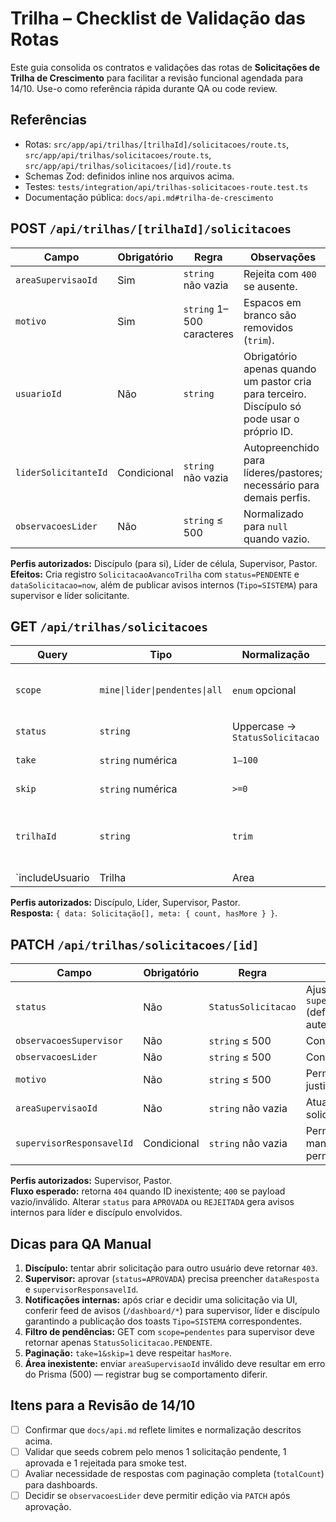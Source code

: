 # Trilha – Checklist de Validação das Rotas

Este guia consolida os contratos e validações das rotas de **Solicitações de Trilha de Crescimento** para facilitar a revisão funcional agendada para 14/10. Use-o como referência rápida durante QA ou code review.

## Referências
- Rotas: `src/app/api/trilhas/[trilhaId]/solicitacoes/route.ts`, `src/app/api/trilhas/solicitacoes/route.ts`, `src/app/api/trilhas/solicitacoes/[id]/route.ts`
- Schemas Zod: definidos inline nos arquivos acima.
- Testes: `tests/integration/api/trilhas-solicitacoes-route.test.ts`
- Documentação pública: `docs/api.md#trilha-de-crescimento`

## POST `/api/trilhas/[trilhaId]/solicitacoes`
| Campo | Obrigatório | Regra | Observações |
| --- | --- | --- | --- |
| `areaSupervisaoId` | Sim | `string` não vazia | Rejeita com `400` se ausente. |
| `motivo` | Sim | `string` 1–500 caracteres | Espacos em branco são removidos (`trim`). |
| `usuarioId` | Não | `string` | Obrigatório apenas quando um pastor cria para terceiro. Discípulo só pode usar o próprio ID. |
| `liderSolicitanteId` | Condicional | `string` não vazia | Autopreenchido para líderes/pastores; necessário para demais perfis. |
| `observacoesLider` | Não | `string` ≤ 500 | Normalizado para `null` quando vazio. |

**Perfis autorizados:** Discípulo (para si), Líder de célula, Supervisor, Pastor.  
**Efeitos:** Cria registro `SolicitacaoAvancoTrilha` com `status=PENDENTE` e `dataSolicitacao=now`, além de publicar avisos internos (`Tipo=SISTEMA`) para supervisor e líder solicitante.

## GET `/api/trilhas/solicitacoes`
| Query | Tipo | Normalização | Observações |
| --- | --- | --- | --- |
| `scope` | `mine\|lider\|pendentes\|all` | `enum` opcional | Ajusta filtros por perfil (discípulo → `usuarioId`, líder → `liderSolicitanteId`). |
| `status` | `string` | Uppercase → `StatusSolicitacao` | Falha com `400` se valor desconhecido. |
| `take` | `string` numérica | `1–100` | Define paginação manual (`hasMore`). |
| `skip` | `string` numérica | `>=0` | Deslocamento dos resultados. |
| `trilhaId` | `string` | `trim` | Limita o resultado a uma única trilha (usado pelo histórico do dashboard). |
| `includeUsuario|Trilha|Area|Lider|Supervisor` | `boolean` (`"true"/"false"`) | `true` por padrão para `usuario`, `trilha`, `lider`. |  

**Perfis autorizados:** Discípulo, Líder, Supervisor, Pastor.  
**Resposta:** `{ data: Solicitação[], meta: { count, hasMore } }`.

## PATCH `/api/trilhas/solicitacoes/[id]`
| Campo | Obrigatório | Regra | Observações |
| --- | --- | --- | --- |
| `status` | Não | `StatusSolicitacao` | Ajusta `dataResposta` e `supervisorResponsavelId` (default: usuário autenticado). |
| `observacoesSupervisor` | Não | `string` ≤ 500 | Converte vazio em `null`. |
| `observacoesLider` | Não | `string` ≤ 500 | Converte vazio em `null`. |
| `motivo` | Não | `string` ≤ 500 | Permite reescrever justificativa. |
| `areaSupervisaoId` | Não | `string` não vazia | Atualiza área da solicitação. |
| `supervisorResponsavelId` | Condicional | `string` não vazia | Permite atribuição manual quando `status` permanece `PENDENTE`. |

**Perfis autorizados:** Supervisor, Pastor.  
**Fluxo esperado:** retorna `404` quando ID inexistente; `400` se payload vazio/inválido. Alterar `status` para `APROVADA` ou `REJEITADA` gera avisos internos para líder e discípulo envolvidos.

## Dicas para QA Manual
1. **Discípulo:** tentar abrir solicitação para outro usuário deve retornar `403`.
2. **Supervisor:** aprovar (`status=APROVADA`) precisa preencher `dataResposta` e `supervisorResponsavelId`.
3. **Notificações internas:** após criar e decidir uma solicitação via UI, conferir feed de avisos (`/dashboard/*`) para supervisor, líder e discípulo garantindo a publicação dos toasts `Tipo=SISTEMA` correspondentes.
4. **Filtro de pendências:** GET com `scope=pendentes` para supervisor deve retornar apenas `StatusSolicitacao.PENDENTE`.
5. **Paginação:** `take=1&skip=1` deve respeitar `hasMore`.
6. **Área inexistente:** enviar `areaSupervisaoId` inválido deve resultar em erro do Prisma (500) — registrar bug se comportamento diferir.

## Itens para a Revisão de 14/10
- [ ] Confirmar que `docs/api.md` reflete limites e normalização descritos acima.
- [ ] Validar que seeds cobrem pelo menos 1 solicitação pendente, 1 aprovada e 1 rejeitada para smoke test.
- [ ] Avaliar necessidade de respostas com paginação completa (`totalCount`) para dashboards.
- [ ] Decidir se `observacoesLider` deve permitir edição via `PATCH` após aprovação.
